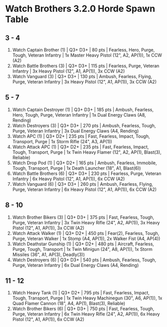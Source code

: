 # Watch Brothers 3.2.0 Horde Spawn Table

## 3 - 4

1. Watch Captain Brother (1) | Q3+ D3+ | 80 pts | Fearless, Hero, Purge, Tough, Veteran Infantry | 1x Master Heavy Pistol (12", A2, AP(1)), 1x CCW (A2)
1. Watch Battle Brothers (3) | Q3+ D3+ | 115 pts | Fearless, Purge, Veteran Infantry | 3x Heavy Pistol (12", A1, AP(1)), 3x CCW (A2)
1. Watch Vanguard (3) | Q3+ D3+ | 130 pts | Ambush, Fearless, Flying, Purge, Veteran Infantry | 3x Heavy Pistol (12", A1, AP(1)), 3x CCW (A2)

## 5 - 7

1. Watch Captain Destroyer (1) | Q3+ D3+ | 185 pts | Ambush, Fearless, Hero, Tough, Purge, Veteran Infantry | 1x Dual Energy Claws (A8, Rending)
1. Watch Destroyers (3) | Q3+ D3+ | 270 pts | Ambush, Fearless, Tough, Purge, Veteran Infantry | 3x Dual Energy Claws (A4, Rending)
1. Watch APC (1) | Q3+ D2+ | 235 pts | Fast, Fearless, Impact, Tough, Transport, Purge | 1x Storm Rifle (24", A3, AP(1))
1. Watch Attack APC (1) | Q3+ D2+ | 235 pts | Fast, Fearless, Impact, Tough, Transport, Purge | 1x Twin Heavy Flamer (12", A2, AP(1), Blast(3), Reliable)
1. Watch Drop Pod (1) | Q3+ D2+ | 165 pts | Ambush, Fearless, Immobile, Tough, Transport, Purge | 1x Death Launcher (18", A1, Blast(6))
1. Watch Battle Brothers (6) | Q3+ D3+ | 230 pts | Fearless, Purge, Veteran Infantry | 6x Heavy Pistol (12", A1, AP(1)), 6x CCW (A2)
1. Watch Vanguard (6) | Q3+ D3+ | 260 pts | Ambush, Fearless, Flying, Purge, Veteran Infantry | 6x Heavy Pistol (12", A1, AP(1)), 6x CCW (A2)

## 8 - 10

1. Watch Brother Bikers (3) | Q3+ D3+ | 375 pts | Fast, Fearless, Tough, Purge, Veteran Infantry | 3x Twin Heavy Rifle (24", A2, AP(1)), 3x Heavy Pistol (12", A1, AP(1)), 3x CCW (A2)
1. Watch Attack Walker (1) | Q3+ D2+ | 450 pts | Fear(2), Fearless, Tough, Purge, Veteran Walker | 1x Stomp (A4, AP(1)), 2x Walker Fist (A4, AP(4))
1. Watch Deathstar Gunship (1) | Q3+ D2+ | 480 pts | Aircraft, Fearless, Purge, Tough, Transport | 1x Twin Minigun (24", A8, AP(1)), 1x Storm Missiles (36", A1, AP(3), Deadly(3))
1. Watch Destroyers (6) | Q3+ D3+ | 540 pts | Ambush, Fearless, Tough, Purge, Veteran Infantry | 6x Dual Energy Claws (A4, Rending)

## 11 - 12

1. Watch Heavy Tank (1) | Q3+ D2+ | 795 pts | Fast, Fearless, Impact, Tough, Transport, Purge | 1x Twin Heavy Machinegun (30", A6, AP(1)), 1x Quad Flamer Cannon (18", A4, AP(1), Blast(3), Reliable)
1. Watch Brother Bikers (6) | Q3+ D3+ | 750 pts | Fast, Fearless, Tough, Purge, Veteran Infantry | 6x Twin Heavy Rifle (24", A2, AP(1)), 6x Heavy Pistol (12", A1, AP(1)), 6x CCW (A2)